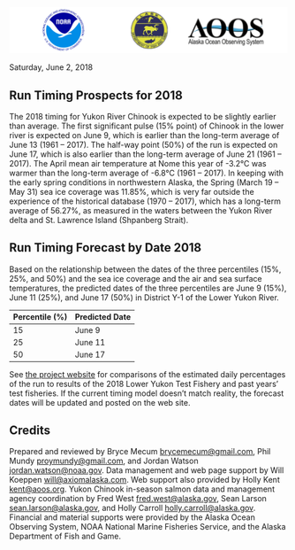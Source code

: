 
![](images/combined.png)

Saturday, June 2, 2018

## Run Timing Prospects for 2018

The 2018 timing for Yukon River Chinook is expected to be slightly
earlier than average. The first significant pulse (15% point) of Chinook
in the lower river is expected on June 9, which is earlier than the
long-term average of June 13 (1961 – 2017). The half-way point (50%) of
the run is expected on June 17, which is also earlier than the long-term
average of June 21 (1961 – 2017). The April mean air temperature at Nome
this year of -3.2°C was warmer than the long-term average of -6.8°C
(1961 – 2017). In keeping with the early spring conditions in
northwestern Alaska, the Spring (March 19 – May 31) sea ice coverage was
11.85%, which is very far outside the experience of the historical
database (1970 – 2017), which has a long-term average of 56.27%, as
measured in the waters between the Yukon River delta and St. Lawrence
Island (Shpanberg Strait).

## Run Timing Forecast by Date 2018

Based on the relationship between the dates of the three percentiles
(15%, 25%, and 50%) and the sea ice coverage and the air and sea surface
temperatures, the predicted dates of the three percentiles are June 9
(15%), June 11 (25%), and June 17 (50%) in District Y-1 of the Lower
Yukon River.

| Percentile (%) | Predicted Date |
| -------------- | -------------- |
| 15             | June 9         |
| 25             | June 11        |
| 50             | June 17        |

See [the project
website](http://www.aoos.org/2018-run-timing-outlook-and-forecast-summary-chinook-salmon-yukon-river-delta/)
for comparisons of the estimated daily percentages of the run to results
of the 2018 Lower Yukon Test Fishery and past years’ test fisheries. If
the current timing model doesn’t match reality, the forecast dates will
be updated and posted on the web site.

## Credits

Prepared and reviewed by Bryce Mecum <brycemecum@gmail.com>, Phil Mundy
<proymundy@gmail.com>, and Jordan Watson <jordan.watson@noaa.gov>. Data
management and web page support by Will Koeppen <will@axiomalaska.com>.
Web support also provided by Holly Kent
[kent@aoos.org](mailto:%20kent@aoos.org). Yukon Chinook in-season salmon
data and management agency coordination by Fred West
<fred.west@alaska.gov>, Sean Larson <sean.larson@alaska.gov>, and Holly
Carroll <holly.carroll@alaska.gov>. Financial and material supports were
provided by the Alaska Ocean Observing System, NOAA National Marine
Fisheries Service, and the Alaska Department of Fish and Game.
